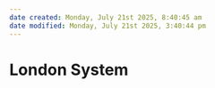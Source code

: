 ```yaml
---
date created: Monday, July 21st 2025, 8:40:45 am
date modified: Monday, July 21st 2025, 3:40:44 pm
---
```


# London System
